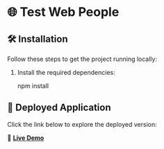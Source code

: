 
# 🌐 Test Web People

## 🛠️ Installation
Follow these steps to get the project running locally:
1. Install the required dependencies:

   npm install

## 🚀 Deployed Application
Click the link below to explore the deployed version:

🔗 **[Live Demo](https://test-web-people.vercel.app/)**
